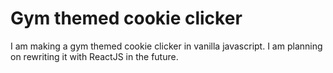 # Gym themed cookie clicker

I am making a gym themed cookie clicker in vanilla javascript. I am planning on rewriting it with ReactJS in the future.

